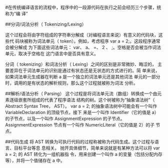 #在传统编译语言的流程中，程序中的一段源代码在执行之前会经历三个步骤，统称为“编
译”


##分词/词法分析（ Tokenizing/Lexing）

这个过程会将由字符组成的字符串分解成（对编程语言来说）有意义的代码块，这些代
码块被称为词法单元（ token）。例如，考虑程序 var a = 2;。这段程序通常会被分解成
为下面这些词法单元： var、 a、 =、 2 、 ;。空格是否会被当作词法单元，取决于空格在
这门语言中是否具有意义。

分词（ tokenizing）和词法分析（ Lexing）之间的区别是非常微妙、晦涩的，
主要差异在于词法单元的识别是通过有状态还是无状态的方式进行的。简
单来说，如果词法单元生成器在判断 a 是一个独立的词法单元还是其他词法
单元的一部分时，调用的是有状态的解析规则，那么这个过程就被称为词法
分析。

##解析/语法分析（ Parsing）
这个过程是将词法单元流（数组）转换成一个由元素逐级嵌套所组成的代表了程序语法
结构的树。这个树被称为“抽象语法树”（ Abstract Syntax Tree， AST）。
var a = 2; 的抽象语法树中可能会有一个叫作 VariableDeclaration 的顶级节点，接下
来是一个叫作 Identifier（它的值是 a）的子节点，以及一个叫作 AssignmentExpression
的子节点。 AssignmentExpression 节点有一个叫作 NumericLiteral（它的值是 2）的子
节点。

##代码生成
将 AST 转换为可执行代码的过程称被称为代码生成。这个过程与语言、目标平台等息
息相关。
抛开具体细节，简单来说就是有某种方法可以将 var a = 2; 的 AST 转化为一组机器指
令，用来创建一个叫作 a 的变量（包括分配内存等），并将一个值储存在 a 中。